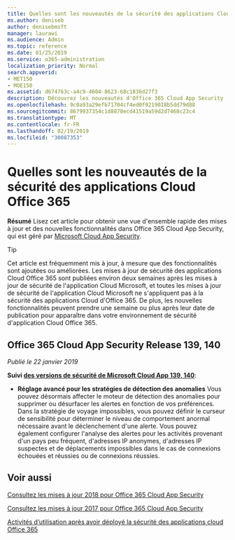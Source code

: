 ```yaml
---
title: Quelles sont les nouveautés de la sécurité des applications Cloud Office 365
ms.author: deniseb
author: denisebmsft
manager: laurawi
ms.audience: Admin
ms.topic: reference
ms.date: 01/25/2019
ms.service: o365-administration
localization_priority: Normal
search.appverid:
- MET150
- MOE150
ms.assetid: d674763c-a4c9-4604-8623-68c1836d27f3
description: Découvrez les nouveautés d'Office 365 Cloud App Security
ms.openlocfilehash: 9c0a93a29efb71704cf4ed0f9219018b5dd79d88
ms.sourcegitcommit: 8679937354c1d8870ecd41519a59d2d7468c23c4
ms.translationtype: MT
ms.contentlocale: fr-FR
ms.lasthandoff: 02/19/2019
ms.locfileid: "30087353"
---
```

# <a name="what-is-new-in-office-365-cloud-app-security"></a>Quelles sont les nouveautés de la sécurité des applications Cloud Office 365

**Résumé** Lisez cet article pour obtenir une vue d'ensemble rapide des mises à jour et des nouvelles fonctionnalités dans Office 365 Cloud App Security, qui est géré par [Microsoft Cloud App Security](https://aka.ms/whatiscas).
  
> [!TIP]
> Cet article est fréquemment mis à jour, à mesure que des fonctionnalités sont ajoutées ou améliorées. Les mises à jour de sécurité des applications Cloud Office 365 sont publiées environ deux semaines après les mises à jour de sécurité de l'application Cloud Microsoft, et toutes les mises à jour de sécurité de l'application Cloud Microsoft ne s'appliquent pas à la sécurité des applications Cloud d'Office 365. De plus, les nouvelles fonctionnalités peuvent prendre une semaine ou plus après leur date de publication pour apparaître dans votre environnement de sécurité d'application Cloud Office 365.

## <a name="office-365-cloud-app-security-releases-139-140"></a>Office 365 Cloud App Security Release 139, 140

*Publié le 22 janvier 2019*

**Suivi [des versions de sécurité de Microsoft Cloud App 139, 140](https://docs.microsoft.com/cloud-app-security/release-notes#cloud-app-security-release-139-140)**:

- **Réglage avancé pour les stratégies de détection des anomalies** Vous pouvez désormais affecter le moteur de détection des anomalies pour supprimer ou désurfacer les alertes en fonction de vos préférences. Dans la stratégie de voyage impossibles, vous pouvez définir le curseur de sensibilité pour déterminer le niveau de comportement anormal nécessaire avant le déclenchement d'une alerte. Vous pouvez également configurer l'analyse des alertes pour les activités provenant d'un pays peu fréquent, d'adresses IP anonymes, d'adresses IP suspectes et de déplacements impossibles dans le cas de connexions échouées et réussies ou de connexions réussies. 

## <a name="related-topics"></a>Voir aussi

[Consultez les mises à jour 2018 pour Office 365 Cloud App Security](new-in-office-365-cas-2018.md)

[Consultez les mises à jour 2017 pour Office 365 Cloud App Security](new-in-office-365-cas-2017.md)
    
[Activités d’utilisation après avoir déployé la sécurité des applications cloud Office 365](utilization-activities-for-ocas.md)